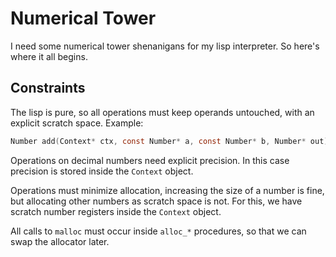 # Numerical Tower

I need some numerical tower shenanigans for
my lisp interpreter. So here's where it all begins.

## Constraints

The lisp is pure, so all operations must keep operands untouched,
with an explicit scratch space.
Example:

```c
Number add(Context* ctx, const Number* a, const Number* b, Number* out);
```

Operations on decimal numbers need explicit precision.
In this case precision is stored inside the `Context` object.

Operations must minimize allocation, increasing the size of a number
is fine, but allocating other numbers as scratch space is not. For this,
we have scratch number registers inside the `Context` object.

All calls to `malloc` must occur inside `alloc_*` procedures,
so that we can swap the allocator later.
